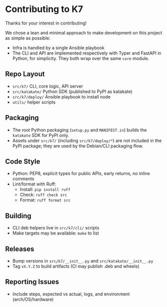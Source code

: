 # Contributing to K7

Thanks for your interest in contributing!

We chose a lean and minimal approach to make development on this project as simple as possible:
- Infra is handled by a single Ansible playbook
- The CLI and API are implemented respectively with Typer and FastAPI in Python, for simplicity. They both wrap over the same `core` module. 


## Repo Layout
- `src/k7/` CLI, core logic, API server
- `src/katakate/` Python SDK (published to PyPI as katakate)
- `src/k7/deploy/` Ansible playbook to install node
- `utils/` helper scripts

## Packaging
- The root Python packaging (`setup.py` and `MANIFEST.in`) builds the `katakate` SDK for PyPI only.
- Assets under `src/k7/` (including `src/k7/deploy/*`) are not included in the PyPI package; they are used by the Debian/CLI packaging flow.

## Code Style
- Python: PEP8, explicit types for public APIs, early returns, no inline comments
- Lint/format with Ruff:
  - Install: `pip install ruff`
  - Check: `ruff check src`
  - Format: `ruff format src`

## Building
- CLI deb helpers live in `src/k7/cli/` scripts
- Make targets may be available: `make` to list

## Releases
- Bump versions in `src/k7/__init__.py` and `src/katakate/__init__.py`
- Tag `vX.Y.Z` to build artifacts (CI may publish .deb and wheels)

## Reporting Issues
- Include steps, expected vs actual, logs, and environment (arch/OS/hardware)